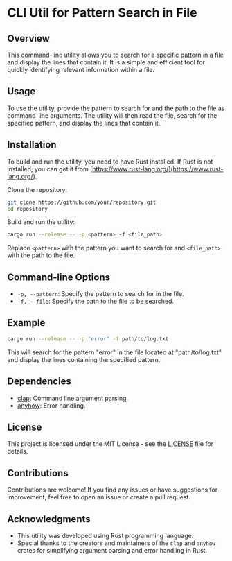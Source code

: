 # CLI Util for Pattern Search in File

## Overview
This command-line utility allows you to search for a specific pattern in a file and display the lines that contain it. It is a simple and efficient tool for quickly identifying relevant information within a file.

## Usage
To use the utility, provide the pattern to search for and the path to the file as command-line arguments. The utility will then read the file, search for the specified pattern, and display the lines that contain it.

## Installation
To build and run the utility, you need to have Rust installed. If Rust is not installed, you can get it from [https://www.rust-lang.org/](https://www.rust-lang.org/).

Clone the repository:
```bash
git clone https://github.com/your/repository.git
cd repository
```

Build and run the utility:
```bash
cargo run --release -- -p <pattern> -f <file_path>
```

Replace `<pattern>` with the pattern you want to search for and `<file_path>` with the path to the file.

## Command-line Options
- `-p, --pattern`: Specify the pattern to search for in the file.
- `-f, --file`: Specify the path to the file to be searched.

## Example
```bash
cargo run --release -- -p "error" -f path/to/log.txt
```
This will search for the pattern "error" in the file located at "path/to/log.txt" and display the lines containing the specified pattern.

## Dependencies
- [clap](https://crates.io/crates/clap): Command line argument parsing.
- [anyhow](https://crates.io/crates/anyhow): Error handling.

## License
This project is licensed under the MIT License - see the [LICENSE](LICENSE) file for details.

## Contributions
Contributions are welcome! If you find any issues or have suggestions for improvement, feel free to open an issue or create a pull request.

## Acknowledgments
- This utility was developed using Rust programming language.
- Special thanks to the creators and maintainers of the `clap` and `anyhow` crates for simplifying argument parsing and error handling in Rust.

